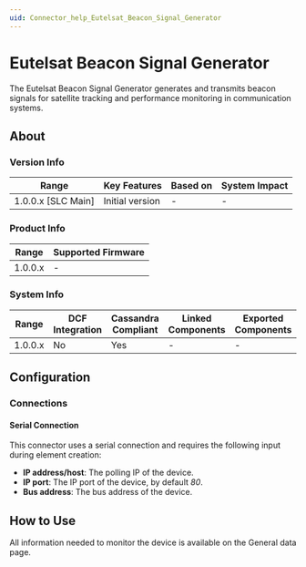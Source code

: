 ```yaml
---
uid: Connector_help_Eutelsat_Beacon_Signal_Generator
---
```


# Eutelsat Beacon Signal Generator

The Eutelsat Beacon Signal Generator generates and transmits beacon signals for satellite tracking and performance monitoring in communication systems.

## About

### Version Info

| Range                | Key Features     | Based on     | System Impact     |
|----------------------|------------------|--------------|-------------------|
| 1.0.0.x [SLC Main]   | Initial version  | -            | -                 |

### Product Info

| Range     | Supported Firmware     |
|-----------|------------------------|
| 1.0.0.x   | -                      |

### System Info

| Range     | DCF Integration     | Cassandra Compliant     | Linked Components     | Exported Components     |
|-----------|---------------------|-------------------------|-----------------------|-------------------------|
| 1.0.0.x   | No                  | Yes                     | -                     | -                       |

## Configuration

### Connections

#### Serial Connection

This connector uses a serial connection and requires the following input during element creation:

- **IP address/host**: The polling IP of the device.
- **IP port**: The IP port of the device, by default *80*.
- **Bus address**: The bus address of the device.

## How to Use

All information needed to monitor the device is available on the General data page.
